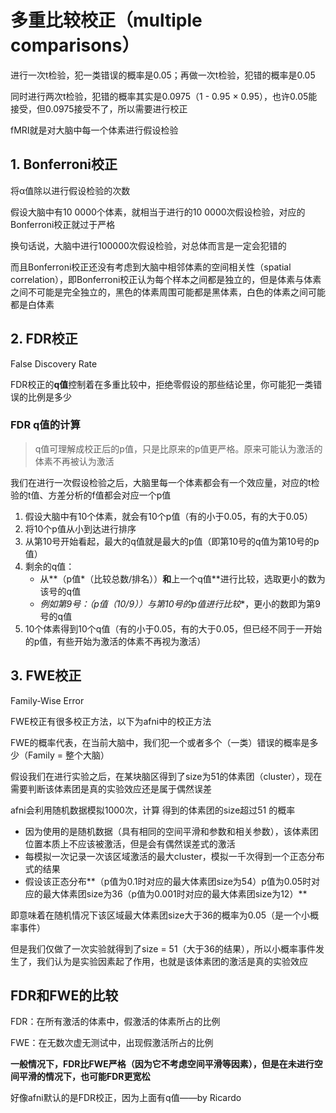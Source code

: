 # 多重比较校正（multiple comparisons）

进行一次t检验，犯一类错误的概率是0.05；再做一次t检验，犯错的概率是0.05

同时进行两次t检验，犯错的概率其实是0.0975（1 - 0.95 × 0.95），也许0.05能接受，但0.0975接受不了，所以需要进行校正

fMRI就是对大脑中每一个体素进行假设检验

## 1. Bonferroni校正

将α值除以进行假设检验的次数

假设大脑中有10 0000个体素，就相当于进行的10 0000次假设检验，对应的Bonferroni校正就过于严格

换句话说，大脑中进行100000次假设检验，对总体而言是一定会犯错的

而且Bonferroni校正还没有考虑到大脑中相邻体素的空间相关性（spatial correlation），即Bonferroni校正认为每个样本之间都是独立的，但是体素与体素之间不可能是完全独立的，黑色的体素周围可能都是黑体素，白色的体素之间可能都是白体素



## 2. FDR校正

False Discovery Rate

FDR校正的**q值**控制着在多重比较中，拒绝零假设的那些结论里，你可能犯一类错误的比例是多少

### FDR q值的计算

> q值可理解成校正后的p值，只是比原来的p值更严格。原来可能认为激活的体素不再被认为激活

我们在进行一次假设检验之后，大脑里每一个体素都会有一个效应量，对应的t检验的t值、方差分析的f值都会对应一个p值

1. 假设大脑中有10个体素，就会有10个p值（有的小于0.05，有的大于0.05）
2. 将10个p值从小到达进行排序
3. 从第10号开始看起，最大的q值就是最大的p值（即第10号的q值为第10号的p值）
4. 剩余的q值：
   - 从**（p值*（比较总数/排名））**和**上一个q值**进行比较，选取更小的数为该号的q值
   - **例如第9号：（p值*（10/9））与第10号的p值进行比较**，更小的数即为第9号的q值
5. 10个体素得到10个q值（有的小于0.05，有的大于0.05，但已经不同于一开始的p值，有些开始为激活的体素不再视为激活）



## 3. FWE校正 

Family-Wise Error

FWE校正有很多校正方法，以下为afni中的校正方法

FWE的概率代表，在当前大脑中，我们犯一个或者多个（一类）错误的概率是多少（Family = 整个大脑）

假设我们在进行实验之后，在某块脑区得到了size为51的体素团（cluster），现在需要判断该体素团是真的实验效应还是属于偶然误差

afni会利用随机数据模拟1000次，计算 得到的体素团的size超过51 的概率

- 因为使用的是随机数据（具有相同的空间平滑和参数和相关参数），该体素团位置本质上不应该被激活，但是会有偶然误差式的激活
- 每模拟一次记录一次该区域激活的最大cluster，模拟一千次得到一个正态分布式的结果
- 假设该正态分布**（p值为0.1时对应的最大体素团size为54）p值为0.05时对应的最大体素团size为36（p值为0.001时对应的最大体素团size为12）**

即意味着在随机情况下该区域最大体素团size大于36的概率为0.05（是一个小概率事件）

但是我们仅做了一次实验就得到了size = 51（大于36的结果），所以小概率事件发生了，我们认为是实验因素起了作用，也就是该体素团的激活是真的实验效应



## FDR和FWE的比较

FDR：在所有激活的体素中，假激活的体素所占的比例

FWE：在无数次虚无测试中，出现假激活所占的比例

**一般情况下，FDR比FWE严格（因为它不考虑空间平滑等因素），但是在未进行空间平滑的情况下，也可能FDR更宽松**

好像afni默认的是FDR校正，因为上面有q值——by Ricardo



